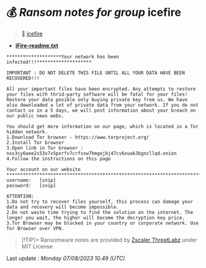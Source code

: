 # 💰 _Ransom notes for group_ icefire
> 🔗 [icefire](group/icefire)
* **[iFire-readme.txt](https://ransomware.live/ransomware_notes/icefire/iFire-readme.txt)**

```
********************Your network has been infected!!!********************

IMPORTANT : DO NOT DELETE THIS FILE UNTIL ALL YOUR DATA HAVE BEEN RECOVERED!!!

All your important files have been encrypted. Any attempts to restore your files with thrid-party software will be fatal for your files! Restore your data posible only buying private key from us. We have also downloaded a lot of private data from your network. If you do not contact us in a 5 days, we will post information about your breach on our public news webs.

You should get more information on our page, which is located in a Tor hidden network.
1.Download Tor browser - https://www.torproject.org/
2.Install Tor browser
3.Open link in Tor browser : nxx3cy6aee2s53v7v5pxrfv7crfssw7hmgejbj47cv6xuak3bgncllqd.onion
4.Follow the instructions on this page

Your account on our website
*************************************************************************
username:	[snip]
password:	[snip]

ATTENTION:
1.Do not try to recover files yourself, this process can damage your data and recovery will become impossible.
2.Do not waste time trying to find the solution on the internet. The longer you wait, the higher will become the decryption key price.
3.Tor Browser may be blocked in your country or corporate network. Use Tor Browser over VPN.

```


> [!TIP]> Ransomware notes are provided by [Zscaler ThreatLabz](https://github.com/threatlabz/ransomware_notes) under MIT License
> 




Last update : _Monday 07/08/2023 10.49 (UTC)_


